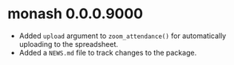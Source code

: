 # monash 0.0.0.9000

* Added `upload` argument to `zoom_attendance()` for automatically uploading
  to the spreadsheet.
* Added a `NEWS.md` file to track changes to the package.
